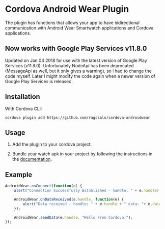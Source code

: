 
# Cordova Android Wear Plugin

The plugin has functions that allows your app to have bidirectional communication with Android Wear Smartwatch applications and Cordova applications.

## Now works with Google Play Services v11.8.0
Updated on Jan 04 2018 for use with the latest version of Google Play Services (v11.8.0).
Unfortunately NodeApi has been deprecated (MessageApi as well, but it only gives a warning), so I had to change the code myself. Later I might modify the code again when a newer version of Google Play Services is released.

## Installation
With Cordova CLI:
```
cordova plugin add https://github.com/ragcsalo/cordova-androidwear
```

## Usage

1. Add the plugin to your cordova project.

2. Bundle your watch apk in your project by following the instructions in the [documentation](https://developer.android.com/training/wearables/apps/packaging.html).

## Example
  ```javascript
  AndroidWear.onConnect(function(e) {
      alert("Connection Successfully Established - handle: " + e.handle);

      AndroidWear.onDataReceived(e.handle, function(e) {
          alert("Data received - handle: " + e.handle + " data: "+ e.data);
      });

      AndroidWear.sendData(e.handle, "Hello From Cordova!");
  });
  ```
